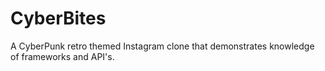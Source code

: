 # CyberBites
A CyberPunk retro themed Instagram clone that demonstrates knowledge of frameworks and API's.
